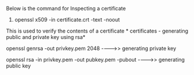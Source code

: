 
Below is the command for Inspecting a certificate 

1) openssl x509 -in certificate.crt -text -noout

This is used to verify the contents of a certificate * certificates - generating public and private key using rsa*

openssl genrsa -out privkey.pem 2048   ---->> generating private key

openssl rsa -in privkey.pem -out pubkey.pem -pubout  ---->> generating public key

